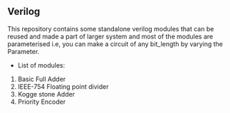 ## Verilog
This repository contains some standalone verilog modules that can be reused and made a part of larger system and most of the modules are parameterised i.e, you can make a circuit of any bit_length by varying the Parameter.
+ List of modules:
1. Basic Full Adder
2. IEEE-754 Floating point divider
3. Kogge stone Adder
4. Priority Encoder
